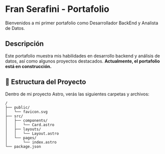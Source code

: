 # Fran Serafini - Portafolio

Bienvenidos a mi primer portafolio como Desarrollador BackEnd y Analista de Datos.

## Descripción

Este portafolio muestra mis habilidades en desarrollo backend y análisis de datos, así como algunos proyectos destacados. **Actualmente, el portafolio está en construcción.**

## 🚀 Estructura del Proyecto

Dentro de mi proyecto Astro, verás las siguientes carpetas y archivos:

```plaintext
/
├── public/
│   └── favicon.svg
├── src/
│   ├── components/
│   │   └── Card.astro
│   ├── layouts/
│   │   └── Layout.astro
│   └── pages/
│       └── index.astro
└── package.json

